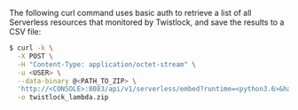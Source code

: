 The following curl command uses basic auth to retrieve a list of all Serverless resources that monitored by Twistlock, and save the results to a CSV file:

```bash
$ curl -k \
  -X POST \
  -H "Content-Type: application/octet-stream" \
  -u <USER> \
  --data-binary @<PATH_TO_ZIP> \
  'http://<CONSOLE>:8083/api/v1/serverless/embed?runtime=<python3.6>&handler=<main.handler>&function=<functionName>' \
  -o twistlock_lambda.zip
```
